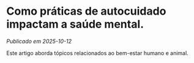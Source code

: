 # Como práticas de autocuidado impactam a saúde mental.

*Publicado em 2025-10-12*

Este artigo aborda tópicos relacionados ao bem-estar humano e animal.

